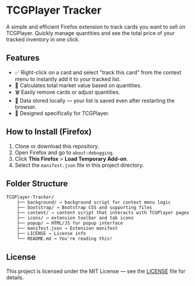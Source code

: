 # TCGPlayer Tracker

A simple and efficient Firefox extension to track cards you want to sell on TCGPlayer. Quickly manage quantities and see the total price of your tracked inventory in one click.

## Features

-   ✅ Right-click on a card and select "track this card" from the context menu to instantly add it to your tracked list.
-   🧮 Calculates total market value based on quantities.
-   🗑️ Easily remove cards or adjust quantities.
-   💾 Data stored locally — your list is saved even after restarting the browser.
-   🎯 Designed specifically for TCGPlayer.

## How to Install (Firefox)

1. Clone or download this repository.
2. Open Firefox and go to `about:debugging`.
3. Click **This Firefox** > **Load Temporary Add-on**.
4. Select the `manifest.json` file in this project directory.

## Folder Structure

```
TCGPlayer-Tracker/
    ├── background/ → background script for context menu logic
    ├── bootstrap/ → Bootstrap CSS and supporting files
    ├── content/ → content script that interacts with TCGPlayer pages
    ├── icons/ → extension toolbar and tab icons
    ├── popup/ → HTML/JS for popup interface
    ├── manifest.json → Extension manifest
    ├── LICENSE → License info
    └── README.md → You're reading this!
```

## License

This project is licensed under the MIT License — see the [LICENSE](LICENSE) file for details.
